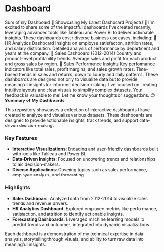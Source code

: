 # Dashboard
Sum of my Dashboard
🌟 Showcasing My Latest Dashboard Projects! 🌟
I'm excited to share some of the impactful dashboards I've created recently, leveraging advanced tools like Tableau and Power BI to deliver actionable insights. These dashboards cover diverse business use cases, including:
📌 HR Analytics Dashboard
Insights on employee satisfaction, attrition rates, and salary distribution.
Detailed analysis of performance by department and years at the company.
📌 Sales Dashboard (2012-2014)
Country and product-level profitability trends.
Average sales and profit for each product and gross sales by region.
📌 Sales Performance Insights
Key performance indicators like total sales, profit margins, and sales growth rates.
Time-based trends in sales and returns, down to hourly and daily patterns.
These dashboards are designed not only to visualize data but to provide meaningful insights for informed decision-making. I’ve focused on creating intuitive layouts and clear visuals to simplify complex datasets.
Your feedback is valuable to me! Let me know your thoughts or suggestions. 😊
**Summary of My Dashboards**  

This repository showcases a collection of interactive dashboards I have created to analyze and visualize various datasets. These dashboards are designed to provide actionable insights, track trends, and support data-driven decision-making.  

### Key Features  
- **Interactive Visualizations**: Engaging and user-friendly dashboards built with tools like Tableau and Power BI.  
- **Data-Driven Insights**: Focused on uncovering trends and relationships to aid decision-makers.  
- **Diverse Applications**: Covering topics such as sales performance, employee analysis, and forecasting.  

### Highlights  
- **Sales Dashboard**: Analyzed data from 2012-2014 to visualize sales trends and revenue drivers.  
- **HR Analytics Dashboard**: Explored employee metrics like performance, satisfaction, and attrition to identify actionable insights.  
- **Forecasting Dashboards**: Leveraged machine learning models to predict trends and outcomes, integrated into dynamic visualizations.  

Each dashboard is a demonstration of my technical expertise in data analysis, storytelling through visuals, and ability to turn raw data into meaningful insights.

